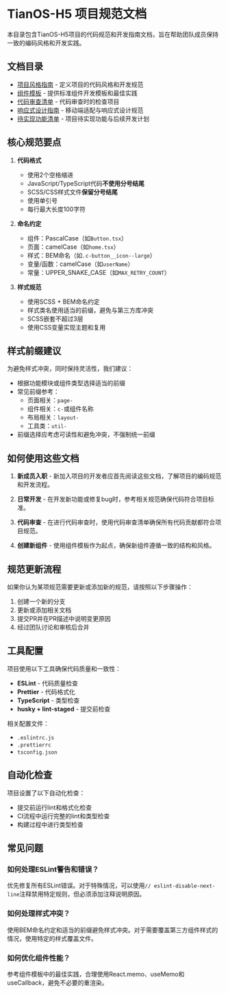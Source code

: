 # TianOS-H5 项目规范文档

本目录包含TianOS-H5项目的代码规范和开发指南文档，旨在帮助团队成员保持一致的编码风格和开发实践。

## 文档目录

- [项目风格指南](./project-style-guide.md) - 定义项目的代码风格和开发规范
- [组件模板](./component-template.md) - 提供标准组件开发模板和最佳实践
- [代码审查清单](./code-review-checklist.md) - 代码审查时的检查项目
- [响应式设计指南](./responsive-design-guide.md) - 移动端适配与响应式设计规范
- [待实现功能清单](./future-tasks.md) - 项目待实现功能与后续开发计划

## 核心规范要点

1. **代码格式**
   - 使用2个空格缩进
   - JavaScript/TypeScript代码**不使用分号结尾**
   - SCSS/CSS样式文件**保留分号结尾**
   - 使用单引号
   - 每行最大长度100字符

2. **命名约定**
   - 组件：PascalCase（如`Button.tsx`）
   - 页面：camelCase（如`home.tsx`）
   - 样式：BEM命名（如`.c-button__icon--large`）
   - 变量/函数：camelCase（如`userName`）
   - 常量：UPPER_SNAKE_CASE（如`MAX_RETRY_COUNT`）

3. **样式规范**
   - 使用SCSS + BEM命名约定
   - 样式类名使用适当的前缀，避免与第三方库冲突
   - SCSS嵌套不超过3层
   - 使用CSS变量实现主题和复用

## 样式前缀建议

为避免样式冲突，同时保持灵活性，我们建议：

- 根据功能模块或组件类型选择适当的前缀
- 常见前缀参考：
  - 页面相关：`page-`
  - 组件相关：`c-`或组件名称
  - 布局相关：`layout-`
  - 工具类：`util-`
- 前缀选择应考虑可读性和避免冲突，不强制统一前缀

## 如何使用这些文档

1. **新成员入职** - 新加入项目的开发者应首先阅读这些文档，了解项目的编码规范和开发流程。

2. **日常开发** - 在开发新功能或修复bug时，参考相关规范确保代码符合项目标准。

3. **代码审查** - 在进行代码审查时，使用代码审查清单确保所有代码贡献都符合项目规范。

4. **创建新组件** - 使用组件模板作为起点，确保新组件遵循一致的结构和风格。

## 规范更新流程

如果你认为某项规范需要更新或添加新的规范，请按照以下步骤操作：

1. 创建一个新的分支
2. 更新或添加相关文档
3. 提交PR并在PR描述中说明变更原因
4. 经过团队讨论和审核后合并

## 工具配置

项目使用以下工具确保代码质量和一致性：

- **ESLint** - 代码质量检查
- **Prettier** - 代码格式化
- **TypeScript** - 类型检查
- **husky + lint-staged** - 提交前检查

相关配置文件：
- `.eslintrc.js`
- `.prettierrc`
- `tsconfig.json`

## 自动化检查

项目设置了以下自动化检查：

- 提交前运行lint和格式化检查
- CI流程中运行完整的lint和类型检查
- 构建过程中进行类型检查

## 常见问题

### 如何处理ESLint警告和错误？

优先修复所有ESLint错误。对于特殊情况，可以使用`// eslint-disable-next-line`注释禁用特定规则，但必须添加注释说明原因。

### 如何处理样式冲突？

使用BEM命名约定和适当的前缀避免样式冲突。对于需要覆盖第三方组件样式的情况，使用特定的样式覆盖文件。

### 如何优化组件性能？

参考组件模板中的最佳实践，合理使用React.memo、useMemo和useCallback，避免不必要的重渲染。
